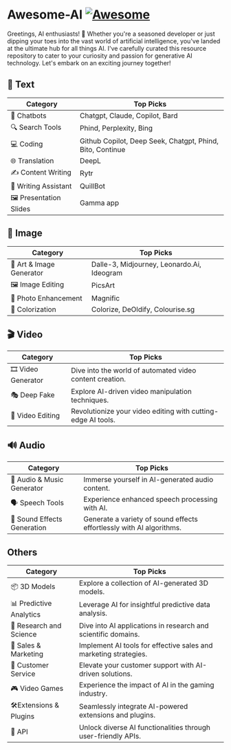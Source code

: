 # Awesome-AI [![Awesome](https://awesome.re/badge.svg)](https://awesome.re)

Greetings, AI enthusiasts! 🤖 Whether you're a seasoned developer or just dipping your toes into the vast world of artificial intelligence, you've landed at the ultimate hub for all things AI. I've carefully curated this resource repository to cater to your curiosity and passion for generative AI technology. Let's embark on an exciting journey together!


## 📝 Text
| Category | Top Picks |
|----------|-----------|
| 🤖 Chatbots | Chatgpt, Claude, Copilot, Bard |
| 🔍 Search Tools | Phind, Perplexity, Bing |
| 💻 Coding | Github Copilot, Deep Seek, Chatgpt, Phind, Bito, Continue |
| 🌐 Translation | DeepL |
| ✍️ Content Writing | Rytr |
| 📝 Writing Assistant | QuillBot |
| 🖼️ Presentation Slides | Gamma app |

## 🌄 Image
| Category | Top Picks |
| --- | --- |
| 🎨 Art & Image Generator | Dalle-3, Midjourney, Leonardo.Ai, Ideogram |
| 🖼️ Image Editing | PicsArt |
| 📸 Photo Enhancement | Magnific |
| 🌈 Colorization | Colorize, DeOldify, Colourise.sg |

## 🎬 Video
| Category | Top Picks |
| --- | --- |
| 🎞 Video Generator | Dive into the world of automated video content creation. |
| 🎭 Deep Fake | Explore AI-driven video manipulation techniques. |
| 🎥 Video Editing | Revolutionize your video editing with cutting-edge AI tools. |

## 🔊 Audio
| Category | Top Picks |
| --- | --- |
| 🎵 Audio & Music Generator | Immerse yourself in AI-generated audio content. |
| 🗣️ Speech Tools | Experience enhanced speech processing with AI. |
| 📢 Sound Effects Generation | Generate a variety of sound effects effortlessly with AI algorithms. |

## Others
| Category | Top Picks |
| --- | --- |
| 📦 3D Models | Explore a collection of AI-generated 3D models. |
| 📊 Predictive Analytics | Leverage AI for insightful predictive data analysis. |
| 🧪 Research and Science | Dive into AI applications in research and scientific domains. |
| 💼 Sales & Marketing | Implement AI tools for effective sales and marketing strategies. |
| 🤖 Customer Service | Elevate your customer support with AI-driven solutions. |
| 🎮 Video Games | Experience the impact of AI in the gaming industry. |
| 🛠️Extensions & Plugins | Seamlessly integrate AI-powered extensions and plugins. |
| 🔄 API | Unlock diverse AI functionalities through user-friendly APIs. |
